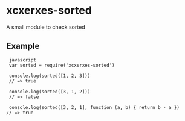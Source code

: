 # xcxerxes-sorted

A small module to check sorted

## Example
```
 javascript
 var sorted = require('xcxerxes-sorted')

 console.log(sorted([1, 2, 3]))
 // => true

 console.log(sorted([3, 1, 2]))
 // => false

 console.log(sorted([3, 2, 1], function (a, b) { return b - a })
// => true
```